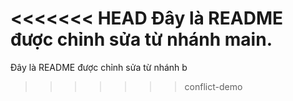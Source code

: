 <<<<<<< HEAD
Đây là README được chỉnh sửa từ nhánh main.
=======
Đây là README được chỉnh sửa từ nhánh b 
>>>>>>> conflict-demo

